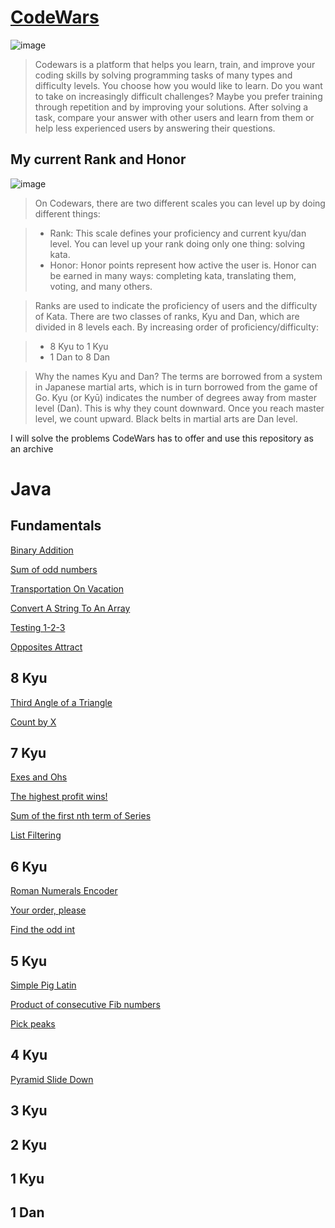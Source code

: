 # [CodeWars](https://www.codewars.com/)

![image](https://user-images.githubusercontent.com/79093871/208675018-396209d9-7b1f-4fa6-a04c-84844e7dff5c.png)

>Codewars is a platform that helps you learn, train, and improve your coding skills by solving programming tasks of many types and difficulty levels. You choose how you would like to learn. Do you want to take on increasingly difficult challenges? Maybe you prefer training through repetition and by improving your solutions. After solving a task, compare your answer with other users and learn from them or help less experienced users by answering their questions.

## My current Rank and Honor

![image](https://www.codewars.com/users/Amarquez!/badges/large)

>On Codewars, there are two different scales you can level up by doing different things:

> - Rank: This scale defines your proficiency and current kyu/dan level. You can level up your rank doing only one thing: solving kata.
> - Honor: Honor points represent how active the user is. Honor can be earned in many ways: completing kata, translating them, voting, and many others.

>Ranks are used to indicate the proficiency of users and the difficulty of Kata. There are two classes of ranks, Kyu and Dan, which are divided in 8 levels each. By increasing order of proficiency/difficulty:

> - 8 Kyu to 1 Kyu
> - 1 Dan to 8 Dan

> Why the names Kyu and Dan? The terms are borrowed from a system in Japanese martial arts, which is in turn borrowed from the game of Go. Kyu (or Kyū) indicates the number of degrees away from master level (Dan). This is why they count downward. Once you reach master level, we count upward. Black belts in martial arts are Dan level.

I will solve the problems CodeWars has to offer and use this repository as an archive

# Java
## Fundamentals
[Binary Addition](https://github.com/af-marquez/CodeWars/tree/main/Java/Fundamentals/Binary_Addition)

[Sum of odd numbers](https://github.com/af-marquez/CodeWars/tree/main/Java/Fundamentals/Sum_Of_Odd_Numbers)

[Transportation On Vacation](https://github.com/af-marquez/CodeWars/tree/main/Java/Fundamentals/Transportation_On_Vacation)

[Convert A String To An Array](https://github.com/af-marquez/CodeWars/tree/main/Java/Fundamentals/Convert_A_String_To_An_Array/README.md)

[Testing 1-2-3](https://github.com/af-marquez/CodeWars/blob/main/Java/Fundamentals/Testing_1-2-3/Testing_1-2-3.md)

[Opposites Attract](https://github.com/af-marquez/CodeWars/tree/main/Java/Fundamentals/Opposites_Attract)

## 8 Kyu

[Third Angle of a Triangle](https://github.com/af-marquez/CodeWars/tree/main/Java/8_kyu/Third_Angle_of_a_Triangle)

[Count by X](https://github.com/af-marquez/CodeWars/tree/main/Java/8_kyu/Count_by_X)

## 7 Kyu
[Exes and Ohs](https://github.com/af-marquez/CodeWars/tree/main/Java/7_kyu/Exes_And_Ohs)

[The highest profit wins!](https://github.com/af-marquez/CodeWars/blob/main/Java/7_kyu/The_Highest_Profit_Wins/README.md)

[Sum of the first nth term of Series](https://github.com/af-marquez/CodeWars/tree/main/Java/7_kyu/Sum_of_the_first%20nth_term_of_Series)

[List Filtering](https://github.com/af-marquez/CodeWars/tree/main/Java/7_kyu/List_Filtering)

## 6 Kyu
[Roman Numerals Encoder](https://github.com/af-marquez/CodeWars/blob/main/Java/6_kyu/Roman_Numerals_Encoder)

[Your order, please](https://github.com/af-marquez/CodeWars/tree/main/Java/6_kyu/Your_order_please)

[Find the odd int](https://github.com/af-marquez/CodeWars/tree/main/Java/6_kyu/Find_the_odd_int)

## 5 Kyu

[Simple Pig Latin](https://github.com/af-marquez/CodeWars/blob/main/Java/5_kyu/Simple_Pig_Latin/README.md)

[Product of consecutive Fib numbers](https://github.com/af-marquez/CodeWars/tree/main/Java/5_kyu/Product_of_consecutive_Fib_numbers)

[Pick peaks](https://github.com/af-marquez/CodeWars/tree/main/Java/5_kyu/Pick_peaks)

## 4 Kyu

[Pyramid Slide Down](https://github.com/af-marquez/CodeWars/tree/main/Java/4_kyu/Pyramid_Slide_Down)

## 3 Kyu

## 2 Kyu

## 1 Kyu

## 1 Dan


